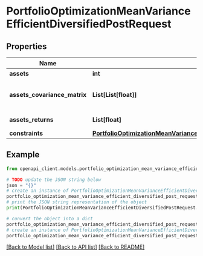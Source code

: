 # PortfolioOptimizationMeanVarianceEfficientDiversifiedPostRequest


## Properties

Name | Type | Description | Notes
------------ | ------------- | ------------- | -------------
**assets** | **int** | The number of assets | 
**assets_covariance_matrix** | **List[List[float]]** | assetsCovarianceMatrix[i][j] is the covariance between the asset i and the asset j | 
**assets_returns** | **List[float]** | assetsReturns[i] is the arithmetic return of asset i | 
**constraints** | [**PortfolioOptimizationMeanVarianceEfficientDiversifiedPostRequestConstraints**](PortfolioOptimizationMeanVarianceEfficientDiversifiedPostRequestConstraints.md) |  | 

## Example

```python
from openapi_client.models.portfolio_optimization_mean_variance_efficient_diversified_post_request import PortfolioOptimizationMeanVarianceEfficientDiversifiedPostRequest

# TODO update the JSON string below
json = "{}"
# create an instance of PortfolioOptimizationMeanVarianceEfficientDiversifiedPostRequest from a JSON string
portfolio_optimization_mean_variance_efficient_diversified_post_request_instance = PortfolioOptimizationMeanVarianceEfficientDiversifiedPostRequest.from_json(json)
# print the JSON string representation of the object
print(PortfolioOptimizationMeanVarianceEfficientDiversifiedPostRequest.to_json())

# convert the object into a dict
portfolio_optimization_mean_variance_efficient_diversified_post_request_dict = portfolio_optimization_mean_variance_efficient_diversified_post_request_instance.to_dict()
# create an instance of PortfolioOptimizationMeanVarianceEfficientDiversifiedPostRequest from a dict
portfolio_optimization_mean_variance_efficient_diversified_post_request_from_dict = PortfolioOptimizationMeanVarianceEfficientDiversifiedPostRequest.from_dict(portfolio_optimization_mean_variance_efficient_diversified_post_request_dict)
```
[[Back to Model list]](../README.md#documentation-for-models) [[Back to API list]](../README.md#documentation-for-api-endpoints) [[Back to README]](../README.md)


